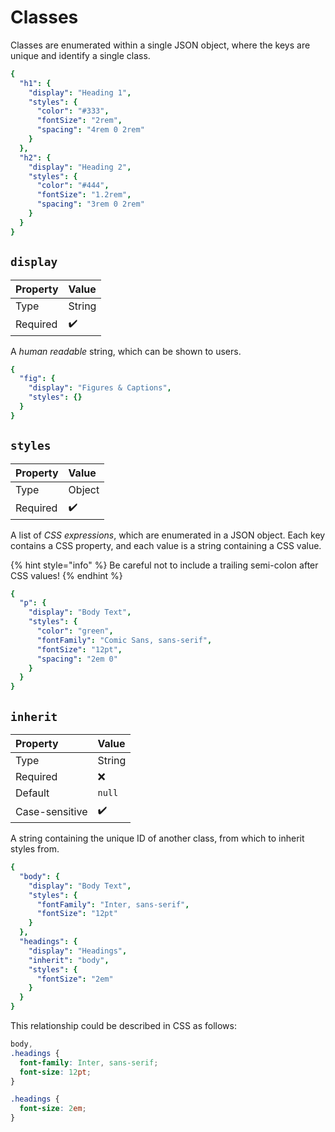 # Classes

Classes are enumerated within a single JSON object, where the keys are unique and identify a single class.

```yaml
{
  "h1": {
    "display": "Heading 1",
    "styles": {
      "color": "#333",
      "fontSize": "2rem",
      "spacing": "4rem 0 2rem"
    }
  },
  "h2": {
    "display": "Heading 2",
    "styles": {
      "color": "#444",
      "fontSize": "1.2rem",
      "spacing": "3rem 0 2rem"
    }
  }
}
```

## `display`

| Property | Value |
| :--- | :--- |
| Type | String |
| Required | ✔️ |

A _human readable_ string, which can be shown to users.

```yaml
{
  "fig": {
    "display": "Figures & Captions",
    "styles": {}
  }
}
```



## `styles`

| Property | Value |
| :--- | :--- |
| Type | Object |
| Required | ✔️ |

A list of _CSS expressions_, which are enumerated in a JSON object. Each key contains a CSS property, and each value is a string containing a CSS value.

{% hint style="info" %}
Be careful not to include a trailing semi-colon after CSS values!
{% endhint %}

```yaml
{
  "p": {
    "display": "Body Text",
    "styles": {
      "color": "green",
      "fontFamily": "Comic Sans, sans-serif",
      "fontSize": "12pt",
      "spacing": "2em 0"
    }
  }
}
```

## `inherit`

| Property | Value |
| :--- | :--- |
| Type | String |
| Required | ❌ |
| Default | `null` |
| Case-sensitive | ✔️ |

A string containing the unique ID of another class, from which to inherit styles from.

```yaml
{
  "body": {
    "display": "Body Text",
    "styles": {
      "fontFamily": "Inter, sans-serif",
      "fontSize": "12pt"
    }
  },
  "headings": {
    "display": "Headings",
    "inherit": "body",
    "styles": {
      "fontSize": "2em"
    }
  }
}
```

This relationship could be described in CSS as follows:

```css
body,
.headings {
  font-family: Inter, sans-serif;
  font-size: 12pt;
}

.headings {
  font-size: 2em;
}
```

